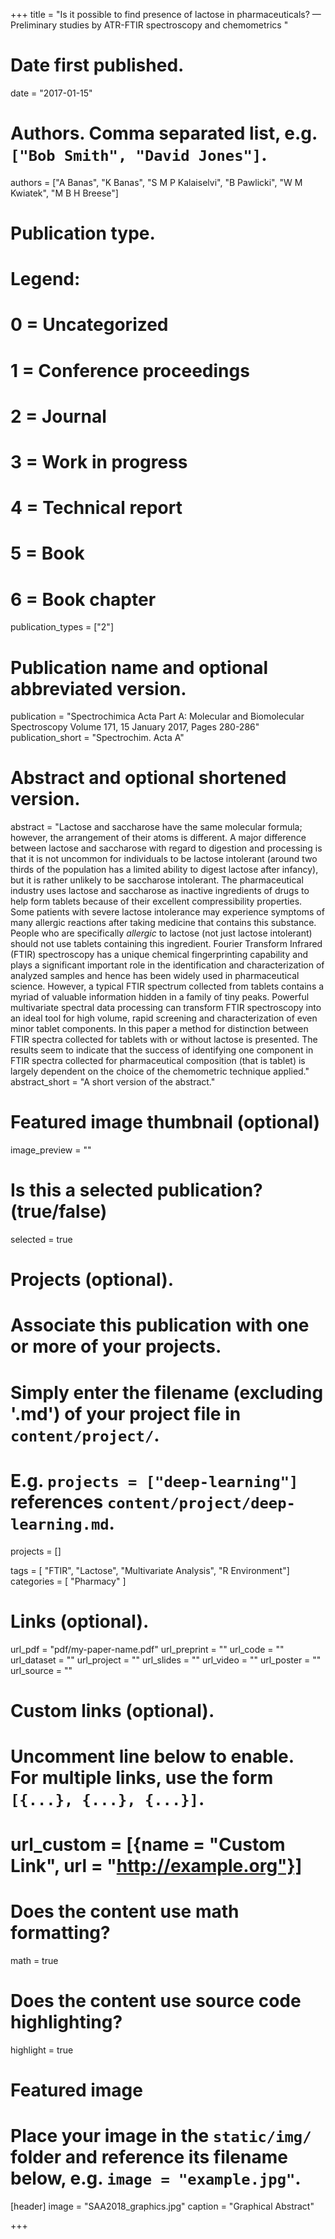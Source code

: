 +++
title = "Is it possible to find presence of lactose in pharmaceuticals? — Preliminary studies by ATR-FTIR spectroscopy and chemometrics "

# Date first published.
date = "2017-01-15"

# Authors. Comma separated list, e.g. `["Bob Smith", "David Jones"]`.
authors = ["A Banas", "K Banas", "S M P Kalaiselvi", "B Pawlicki", "W M Kwiatek", "M B H Breese"]

# Publication type.
# Legend:
# 0 = Uncategorized
# 1 = Conference proceedings
# 2 = Journal
# 3 = Work in progress
# 4 = Technical report
# 5 = Book
# 6 = Book chapter
publication_types = ["2"]

# Publication name and optional abbreviated version.
publication = "Spectrochimica Acta Part A: Molecular and Biomolecular Spectroscopy Volume 171, 15 January 2017, Pages 280-286"
publication_short = "Spectrochim. Acta A"


# Abstract and optional shortened version.
abstract = "Lactose and saccharose have the same molecular formula; however, the arrangement of their atoms is different. A major difference between lactose and saccharose with regard to digestion and processing is that it is not uncommon for individuals to be lactose intolerant (around two thirds of the population has a limited ability to digest lactose after infancy), but it is rather unlikely to be saccharose intolerant.
The pharmaceutical industry uses lactose and saccharose as inactive ingredients of drugs to help form tablets because of their excellent compressibility properties. Some patients with severe lactose intolerance may experience symptoms of many allergic reactions after taking medicine that contains this substance. People who are specifically *allergic* to lactose (not just lactose intolerant) should not use tablets containing this ingredient.
Fourier Transform Infrared (FTIR) spectroscopy has a unique chemical fingerprinting capability and plays a significant important role in the identification and characterization of analyzed samples and hence has been widely used in pharmaceutical science. However, a typical FTIR spectrum collected from tablets contains a myriad of valuable information hidden in a family of tiny peaks. Powerful multivariate spectral data processing can transform FTIR spectroscopy into an ideal tool for high volume, rapid screening and characterization of even minor tablet components.
In this paper a method for distinction between FTIR spectra collected for tablets with or without lactose is presented. The results seem to indicate that the success of identifying one component in FTIR spectra collected for pharmaceutical composition (that is tablet) is largely dependent on the choice of the chemometric technique applied."
abstract_short = "A short version of the abstract."

# Featured image thumbnail (optional)
image_preview = ""

# Is this a selected publication? (true/false)
selected = true

# Projects (optional).
#   Associate this publication with one or more of your projects.
#   Simply enter the filename (excluding '.md') of your project file in `content/project/`.
#   E.g. `projects = ["deep-learning"]` references `content/project/deep-learning.md`.
projects = []

tags = [ "FTIR", "Lactose", "Multivariate Analysis", "R Environment"]
categories = [ "Pharmacy" ]


# Links (optional).
url_pdf = "pdf/my-paper-name.pdf"
url_preprint = ""
url_code = ""
url_dataset = ""
url_project = ""
url_slides = ""
url_video = ""
url_poster = ""
url_source = ""

# Custom links (optional).
#   Uncomment line below to enable. For multiple links, use the form `[{...}, {...}, {...}]`.
# url_custom = [{name = "Custom Link", url = "http://example.org"}]

# Does the content use math formatting?
math = true

# Does the content use source code highlighting?
highlight = true

# Featured image
# Place your image in the `static/img/` folder and reference its filename below, e.g. `image = "example.jpg"`.
[header]
image = "SAA2018_graphics.jpg"
caption = "Graphical Abstract"

+++


